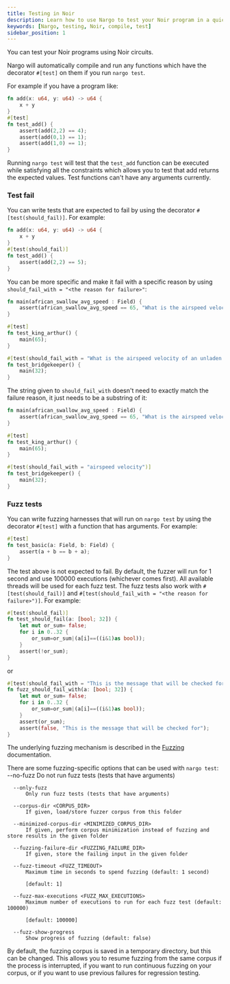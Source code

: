 ```yaml
---
title: Testing in Noir
description: Learn how to use Nargo to test your Noir program in a quick and easy way
keywords: [Nargo, testing, Noir, compile, test]
sidebar_position: 1
---
```


You can test your Noir programs using Noir circuits.

Nargo will automatically compile and run any functions which have the decorator `#[test]` on them if
you run `nargo test`.

For example if you have a program like:

```rust
fn add(x: u64, y: u64) -> u64 {
    x + y
}
#[test]
fn test_add() {
    assert(add(2,2) == 4);
    assert(add(0,1) == 1);
    assert(add(1,0) == 1);
}
```

Running `nargo test` will test that the `test_add` function can be executed while satisfying all
the constraints which allows you to test that add returns the expected values. Test functions can't
have any arguments currently.

### Test fail

You can write tests that are expected to fail by using the decorator `#[test(should_fail)]`. For example:

```rust
fn add(x: u64, y: u64) -> u64 {
    x + y
}
#[test(should_fail)]
fn test_add() {
    assert(add(2,2) == 5);
}
```

You can be more specific and make it fail with a specific reason by using `should_fail_with = "<the reason for failure>"`:

```rust
fn main(african_swallow_avg_speed : Field) {
    assert(african_swallow_avg_speed == 65, "What is the airspeed velocity of an unladen swallow");
}

#[test]
fn test_king_arthur() {
    main(65);
}

#[test(should_fail_with = "What is the airspeed velocity of an unladen swallow")]
fn test_bridgekeeper() {
    main(32);
}
```

The string given to `should_fail_with` doesn't need to exactly match the failure reason, it just needs to be a substring of it:

```rust
fn main(african_swallow_avg_speed : Field) {
    assert(african_swallow_avg_speed == 65, "What is the airspeed velocity of an unladen swallow");
}

#[test]
fn test_king_arthur() {
    main(65);
}

#[test(should_fail_with = "airspeed velocity")]
fn test_bridgekeeper() {
    main(32);
}
```

### Fuzz tests

You can write fuzzing harnesses that will run on `nargo test` by using the decorator `#[test]` with a function that has arguments. For example:

```rust
#[test]
fn test_basic(a: Field, b: Field) {
    assert(a + b == b + a);
}
```
The test above is not expected to fail. By default, the fuzzer will run for 1 second and use 100000 executions (whichever comes first). All available threads will be used for each fuzz test.
The fuzz tests also work with `#[test(should_fail)]` and `#[test(should_fail_with = "<the reason for failure>")]`. For example:

```rust
#[test(should_fail)]
fn test_should_fail(a: [bool; 32]) {
    let mut or_sum= false;
    for i in 0..32 {
        or_sum=or_sum|(a[i]==((i&1)as bool));
    }
    assert(!or_sum);
}
```
or

```rust
#[test(should_fail_with = "This is the message that will be checked for")]
fn fuzz_should_fail_with(a: [bool; 32]) {
    let mut or_sum= false;
    for i in 0..32 {
        or_sum=or_sum|(a[i]==((i&1)as bool));
    }
    assert(or_sum);
    assert(false, "This is the message that will be checked for");
}
```

The underlying fuzzing mechanism is described in the [Fuzzing](../tooling/fuzzing) documentation.

There are some fuzzing-specific options that can be used with `nargo test`:
       --no-fuzz
          Do not run fuzz tests (tests that have arguments)

      --only-fuzz
          Only run fuzz tests (tests that have arguments)

      --corpus-dir <CORPUS_DIR>
          If given, load/store fuzzer corpus from this folder

      --minimized-corpus-dir <MINIMIZED_CORPUS_DIR>
          If given, perform corpus minimization instead of fuzzing and store results in the given folder

      --fuzzing-failure-dir <FUZZING_FAILURE_DIR>
          If given, store the failing input in the given folder

      --fuzz-timeout <FUZZ_TIMEOUT>
          Maximum time in seconds to spend fuzzing (default: 1 second)

          [default: 1]

      --fuzz-max-executions <FUZZ_MAX_EXECUTIONS>
          Maximum number of executions to run for each fuzz test (default: 100000)

          [default: 100000]

      --fuzz-show-progress
          Show progress of fuzzing (default: false)


By default, the fuzzing corpus is saved in a temporary directory, but this can be changed. This allows you to resume fuzzing from the same corpus if the process is interrupted, if you want to run continuous fuzzing on your corpus, or if you want to use previous failures for regression testing.

